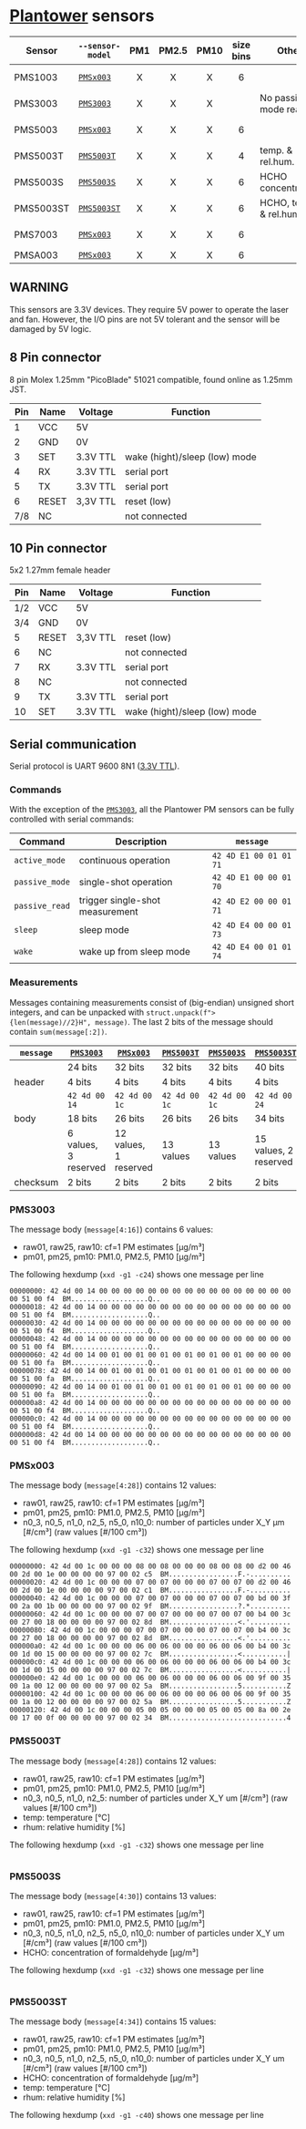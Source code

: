 # [Plantower][] sensors

| Sensor    | `--sensor-model` |  PM1  | PM2.5 | PM10  | size bins | Other                  | Datasheet                     | Dimensions   | Connector  |
| --------- | ---------------- | :---: | :---: | :---: | :-------: | ---------------------- | ----------------------------- | ------------ | ---------- |
| PMS1003   | [`PMSx003`][]    |   X   |   X   |   X   |     6     |                        | [en][g1_aqmd],  [cn][g1_lcsc] | 42x65x23 mm³ | [8 pin][]  |
| PMS3003   | [`PMS3003`][]    |   X   |   X   |   X   |           | No passive mode read   | [en][g3_aqmon], [cn][g3_lcsc] | 43x50x21 mm³ | [8 pin][]  |
| PMS5003   | [`PMSx003`][]    |   X   |   X   |   X   |     6     |                        | [en][g5_aqmd],  [cn][g5_lcsc] | 38x50x21 mm³ | [8 pin][]  |
| PMS5003T  | [`PMS5003T`][]   |   X   |   X   |   X   |     4     | temp. & rel.hum.       |                               | 38x50x21 mm³ | [8 pin][]  |
| PMS5003S  | [`PMS5003S`][]   |   X   |   X   |   X   |     6     | HCHO concentration     |                               | 38x50x21 mm³ | [8 pin][]  |
| PMS5003ST | [`PMS5003ST`][]  |   X   |   X   |   X   |     6     | HCHO, temp. & rel.hum. |                               | 38x50x21 mm³ | [8 pin][]  |
| PMS7003   | [`PMSx003`][]    |   X   |   X   |   X   |     6     |                        | [cn][g7_lcsc]                 | 37x48x12 mm³ | [10 pin][] |
| PMSA003   | [`PMSx003`][]    |   X   |   X   |   X   |     6     |                        | [cn][gA_lcsc]                 |              | [10 pin][] |

[plantower]:  http://www.plantower.com/
[g1_aqmd]:    http://www.aqmd.gov/docs/default-source/aq-spec/resources-page/plantower-pms1003-manual_v2-5.pdf?sfvrsn=2
[g5_aqmd]:    http://www.aqmd.gov/docs/default-source/aq-spec/resources-page/plantower-pms5003-manual_v2-3.pdf?sfvrsn=2
[g3_aqmon]:   https://github.com/avaldebe/AQmon/raw/master/Documents/PMS3003_LOGOELE.pdf
[g5_aqmon]:   https://github.com/avaldebe/AQmon/raw/master/Documents/PMS5003_LOGOELE.pdf
[g1_lcsc]:    https://datasheet.lcsc.com/szlcsc/PMS1003_C89289.pdf
[g3_lcsc]:    https://datasheet.lcsc.com/szlcsc/PMS3003_C87024.pdf
[g5_lcsc]:    https://datasheet.lcsc.com/szlcsc/PMS5003_C91431.pdf
[g7_lcsc]:    https://datasheet.lcsc.com/szlcsc/PMS7003_C84815.pdf
[gA_lcsc]:    https://datasheet.lcsc.com/szlcsc/PMSA003-A_C132744.pdf

[`PMSx003`]:  #PMSx003
[`PMS3003`]:  #PMS3003
[`PMS5003T`]: #PMS5003T
[`PMS5003S`]: #PMS5003S
[`PMS5003ST`]:#PMS5003ST
[8 pin]:      #8_Pin_connector
[10 pin]:     #10_Pin_connector

## WARNING

This sensors are 3.3V devices. They require 5V power to operate the laser and fan.
However, the I/O pins are not 5V tolerant and the sensor will be damaged by 5V logic.

## 8 Pin connector

8 pin Molex 1.25mm "PicoBlade" 51021 compatible, found online as 1.25mm JST.

| Pin | Name  | Voltage  | Function                      |
| --- | ----- | -------- | ----------------------------- |
| 1   | VCC   | 5V       |
| 2   | GND   | 0V       |
| 3   | SET   | 3.3V TTL | wake (hight)/sleep (low) mode |
| 4   | RX    | 3.3V TTL | serial port                   |
| 5   | TX    | 3.3V TTL | serial port                   |
| 6   | RESET | 3,3V TTL | reset (low)                   |
| 7/8 | NC    |          | not connected                 |

## 10 Pin connector

5x2 1.27mm female header

| Pin | Name  | Voltage  | Function                      |
| --- | ----- | -------- | ----------------------------- |
| 1/2 | VCC   | 5V       |
| 3/4 | GND   | 0V       |
| 5   | RESET | 3,3V TTL | reset (low)                   |
| 6   | NC    |          | not connected                 |
| 7   | RX    | 3.3V TTL | serial port                   |
| 8   | NC    |          | not connected                 |
| 9   | TX    | 3.3V TTL | serial port                   |
| 10  | SET   | 3.3V TTL | wake (hight)/sleep (low) mode |

## Serial communication

Serial protocol is UART 9600 8N1 ([3.3V TTL](#warning)).

### Commands

With the exception of the [`PMS3003`][], all the Plantower PM sensors
can be fully controlled with serial commands:

| Command        | Description                     | `message`              |
| -------------- | ------------------------------- | ---------------------- |
| `active_mode`  | continuous operation            | `42 4D E1 00 01 01 71` |
| `passive_mode` | single-shot operation           | `42 4D E1 00 00 01 70` |
| `passive_read` | trigger single-shot measurement | `42 4D E2 00 00 01 71` |
| `sleep`        | sleep mode                      | `42 4D E4 00 00 01 73` |
| `wake`         | wake up from sleep mode         | `42 4D E4 00 01 01 74` |

### Measurements

Messages containing measurements consist of (big-endian) unsigned short integers,
and can be unpacked with `struct.unpack(f">{len(message)//2}H", message)`.
The last 2 bits of the message should contain `sum(message[:2])`.

| `message` | [`PMS3003`][]        | [`PMSx003`][]         | [`PMS5003T`][] | [`PMS5003S`][] | [`PMS5003ST`][]       |
| --------- | -------------------- | --------------------- | -------------- | -------------- | --------------------- |
|           | 24 bits              | 32 bits               | 32 bits        | 32 bits        | 40 bits               |
| header    | 4 bits               | 4 bits                | 4 bits         | 4 bits         | 4 bits                |
|           | `42 4d 00 14`        | `42 4d 00 1c`         | `42 4d 00 1c`  | `42 4d 00 1c`  | `42 4d 00 24`         |
| body      | 18 bits              | 26 bits               | 26 bits        | 26 bits        | 34 bits               |
|           | 6 values, 3 reserved | 12 values, 1 reserved | 13 values      | 13 values      | 15 values, 2 reserved |
| checksum  | 2 bits               | 2 bits                | 2 bits         | 2 bits         | 2 bits                |

### PMS3003

The message body (`message[4:16]`) contains 6 values:

- raw01, raw25, raw10: cf=1 PM estimates [μg/m³]
- pm01, pm25, pm10: PM1.0, PM2.5, PM10 [μg/m³]

The following hexdump (`xxd -g1 -c24`) shows one message per line

```hexdump
00000000: 42 4d 00 14 00 00 00 00 00 00 00 00 00 00 00 00 00 00 00 00 00 51 00 f4  BM...................Q..
00000018: 42 4d 00 14 00 00 00 00 00 00 00 00 00 00 00 00 00 00 00 00 00 51 00 f4  BM...................Q..
00000030: 42 4d 00 14 00 00 00 00 00 00 00 00 00 00 00 00 00 00 00 00 00 51 00 f4  BM...................Q..
00000048: 42 4d 00 14 00 00 00 00 00 00 00 00 00 00 00 00 00 00 00 00 00 51 00 f4  BM...................Q..
00000060: 42 4d 00 14 00 01 00 01 00 01 00 01 00 01 00 01 00 00 00 00 00 51 00 fa  BM...................Q..
00000078: 42 4d 00 14 00 01 00 01 00 01 00 01 00 01 00 01 00 00 00 00 00 51 00 fa  BM...................Q..
00000090: 42 4d 00 14 00 01 00 01 00 01 00 01 00 01 00 01 00 00 00 00 00 51 00 fa  BM...................Q..
000000a8: 42 4d 00 14 00 00 00 00 00 00 00 00 00 00 00 00 00 00 00 00 00 51 00 f4  BM...................Q..
000000c0: 42 4d 00 14 00 00 00 00 00 00 00 00 00 00 00 00 00 00 00 00 00 51 00 f4  BM...................Q..
000000d8: 42 4d 00 14 00 00 00 00 00 00 00 00 00 00 00 00 00 00 00 00 00 51 00 f4  BM...................Q..
```

### PMSx003

The message body (`message[4:28]`) contains 12 values:

- raw01, raw25, raw10: cf=1 PM estimates [μg/m³]
- pm01, pm25, pm10: PM1.0, PM2.5, PM10 [μg/m³]
- n0_3, n0_5, n1_0, n2_5, n5_0, n10_0: number of particles under X_Y μm [#/cm³] (raw values [#/100 cm³])

The following hexdump (`xxd -g1 -c32`) shows one message per line

```hexdump
00000000: 42 4d 00 1c 00 00 00 08 00 08 00 00 00 08 00 08 00 d2 00 46 00 2d 00 1e 00 00 00 00 97 00 02 c5  BM.................F.-..........
00000020: 42 4d 00 1c 00 00 00 07 00 07 00 00 00 07 00 07 00 d2 00 46 00 2d 00 1e 00 00 00 00 97 00 02 c1  BM.................F.-..........
00000040: 42 4d 00 1c 00 00 00 07 00 07 00 00 00 07 00 07 00 bd 00 3f 00 2a 00 1b 00 00 00 00 97 00 02 9f  BM.................?.*..........
00000060: 42 4d 00 1c 00 00 00 07 00 07 00 00 00 07 00 07 00 b4 00 3c 00 27 00 18 00 00 00 00 97 00 02 8d  BM.................<.'..........
00000080: 42 4d 00 1c 00 00 00 07 00 07 00 00 00 07 00 07 00 b4 00 3c 00 27 00 18 00 00 00 00 97 00 02 8d  BM.................<.'..........
000000a0: 42 4d 00 1c 00 00 00 06 00 06 00 00 00 06 00 06 00 b4 00 3c 00 1d 00 15 00 00 00 00 97 00 02 7c  BM.................<...........|
000000c0: 42 4d 00 1c 00 00 00 06 00 06 00 00 00 06 00 06 00 b4 00 3c 00 1d 00 15 00 00 00 00 97 00 02 7c  BM.................<...........|
000000e0: 42 4d 00 1c 00 00 00 06 00 06 00 00 00 06 00 06 00 9f 00 35 00 1a 00 12 00 00 00 00 97 00 02 5a  BM.................5...........Z
00000100: 42 4d 00 1c 00 00 00 06 00 06 00 00 00 06 00 06 00 9f 00 35 00 1a 00 12 00 00 00 00 97 00 02 5a  BM.................5...........Z
00000120: 42 4d 00 1c 00 00 00 05 00 05 00 00 00 05 00 05 00 8a 00 2e 00 17 00 0f 00 00 00 00 97 00 02 34  BM.............................4
```

### PMS5003T

The message body (`message[4:28]`) contains 12 values:

- raw01, raw25, raw10: cf=1 PM estimates [μg/m³]
- pm01, pm25, pm10: PM1.0, PM2.5, PM10 [μg/m³]
- n0_3, n0_5, n1_0, n2_5: number of particles under X_Y um [#/cm³] (raw values [#/100 cm³])
- temp: temperature [°C]
- rhum: relative humidity [%]

The following hexdump (`xxd -g1 -c32`) shows one message per line

```hexdump
```

### PMS5003S

The message body (`message[4:30]`) contains 13 values:

- raw01, raw25, raw10: cf=1 PM estimates [μg/m³]
- pm01, pm25, pm10: PM1.0, PM2.5, PM10 [μg/m³]
- n0_3, n0_5, n1_0, n2_5, n5_0, n10_0: number of particles under X_Y um [#/cm³] (raw values [#/100 cm³])
- HCHO: concentration of formaldehyde [μg/m³]

The following hexdump (`xxd -g1 -c32`) shows one message per line

```hexdump
```

### PMS5003ST

The message body (`message[4:34]`) contains 15 values:

- raw01, raw25, raw10: cf=1 PM estimates [μg/m³]
- pm01, pm25, pm10: PM1.0, PM2.5, PM10 [μg/m³]
- n0_3, n0_5, n1_0, n2_5, n5_0, n10_0: number of particles under X_Y um [#/cm³] (raw values [#/100 cm³])
- HCHO: concentration of formaldehyde [μg/m³]
- temp: temperature [°C]
- rhum: relative humidity [%]

The following hexdump (`xxd -g1 -c40`) shows one message per line

```hexdump
```
